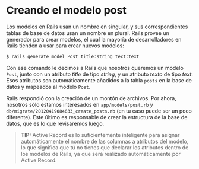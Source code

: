 Creando el modelo post
======================

Los modelos en Rails usan un nombre en singular, y sus correspondientes tablas
de base de datos usan un nombre en plural. Rails provee un generador para crear
modelos, el cual la mayoría de desarrolladores en Rails tienden a usar para
crear nuevos modelos:

```bash
$ rails generate model Post title:string text:text
```

Con ese comando le decimos a Rails que nosotros queremos un modelo `Post`,
junto con un atributo _title_ de tipo _string_, y un atributo _texto_ de tipo
_text_. Esos atributos son automáticamente añadidos a la tabla `posts` en la
base de datos y mapeados al modelo `Post`.

Rails respondió con la creación de un montón de archivos. Por ahora, nosotros
sólo estamos interesados en `app/models/post.rb` y
`db/migrate/20120419084633_create_posts.rb` (en tu caso puede ser un poco
diferente). Este último es responsable de crear la estructura de la base
de datos, que es lo que revisaremos luego.

> **TIP:** Active Record es lo suficientemente inteligente para asignar
automáticamente el nombre de las columnas a atributos del modelo,
lo que significa que tú no tienes que declarar los atributos dentro
de los modelos de Rails, ya que será realizado automáticamente por
Active Record.
